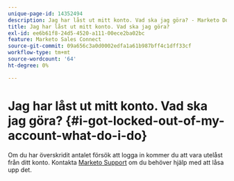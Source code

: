 ```yaml
---
unique-page-id: 14352494
description: Jag har låst ut mitt konto. Vad ska jag göra? - Marketo Docs - produktdokumentation
title: Jag har låst ut mitt konto. Vad ska jag göra?
exl-id: ee6b61f8-24d5-4520-a111-00ece2ba02bc
feature: Marketo Sales Connect
source-git-commit: 09a656c3a0d0002edfa1a61b987bff4c1dff33cf
workflow-type: tm+mt
source-wordcount: '64'
ht-degree: 0%

---
```


# Jag har låst ut mitt konto. Vad ska jag göra? {#i-got-locked-out-of-my-account-what-do-i-do}

Om du har överskridit antalet försök att logga in kommer du att vara utelåst från ditt konto. Kontakta [Marketo Support](https://nation.marketo.com/t5/Support/ct-p/Support#) om du behöver hjälp med att låsa upp det.
